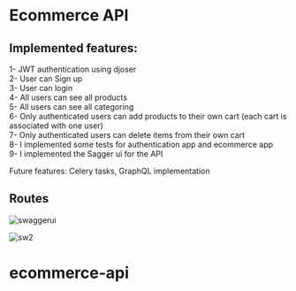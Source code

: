 # Ecommerce API
## Implemented features:
1- JWT authentication using djoser  
2- User can Sign up  
3- User can login  
4- All users can see all products  
5- All users can see all categoring   
6- Only authenticated users can add products to their own cart (each cart is associated with one user)  
7- Only authenticated users can delete items from their own cart  
8- I implemented some tests for authentication app and ecommerce app  
9- I implemented the Sagger ui for the API

Future features: Celery tasks, GraphQL implementation

## Routes  
![swaggerui](https://user-images.githubusercontent.com/53056517/161743922-17d09407-13ba-494e-8047-cf17aeaecca1.PNG)

![sw2](https://user-images.githubusercontent.com/53056517/161745907-6a0d4782-5be8-4cf8-8b83-be8180e5c69a.PNG)
# ecommerce-api
